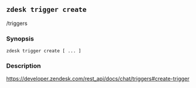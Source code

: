## `zdesk trigger create`

/triggers

### Synopsis

    zdesk trigger create [ ... ]

### Description

https://developer.zendesk.com/rest_api/docs/chat/triggers#create-trigger

